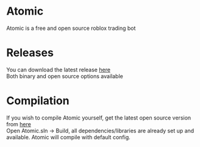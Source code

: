 # Atomic

Atomic is a free and open source roblox trading bot  

# Releases

You can download the latest release [here](https://github.com/viown/Atomic/releases)  
Both binary and open source options available

# Compilation

If you wish to compile Atomic yourself, get the latest open source version from [here](https://github.com/viown/Atomic/releases)  
Open Atomic.sln -> Build, all dependencies/libraries are already set up and available. Atomic will compile with default config.
